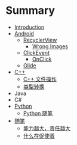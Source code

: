 # Summary

* [Introduction](README.md)
* [Android](android.md)
  * [RecyclerView](android/recyclerview.md)
    * [Wrong Images](android/recyclerview/wrong-images.md)
  * [ClickEvent](android/clickevent.md)
    * [OnClick](android/clickevent/onclick.md)
  * [Glide](android/glide.md)
* [C++](chapter1.md)
  * [C++ 文件操作](chapter1/c++-wen-jian-cao-zuo.md)
  * [类型转换](chapter1/lei-xing-zhuan-huan.md)
* Java
* C\#
* [Python](python.md)
  * [Python 随笔](python/python-sui-bi.md)
* [随笔](sui-bi.md)
  * [能力越大，责任越大](sui-bi/neng-li-yue-da-ff0c-ze-ren-yue-da.md)
  * [什么在促使着](sui-bi/shi-yao-zai-cu-shi-zhao.md)

